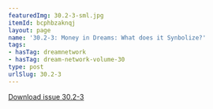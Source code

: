 ```yaml
---
featuredImg: 30.2-3-sml.jpg
itemId: bcphbzaknqj
layout: page
name: '30.2-3: Money in Dreams: What does it Synbolize?'
tags:
- hasTag: dreamnetwork
- hasTag: dream-network-volume-30
type: post
urlSlug: 30.2-3
---
```

<a href="../files/pdfs/Volume_30/30.2-30.3_money.pdf" download="">Download issue 30.2-3</a>